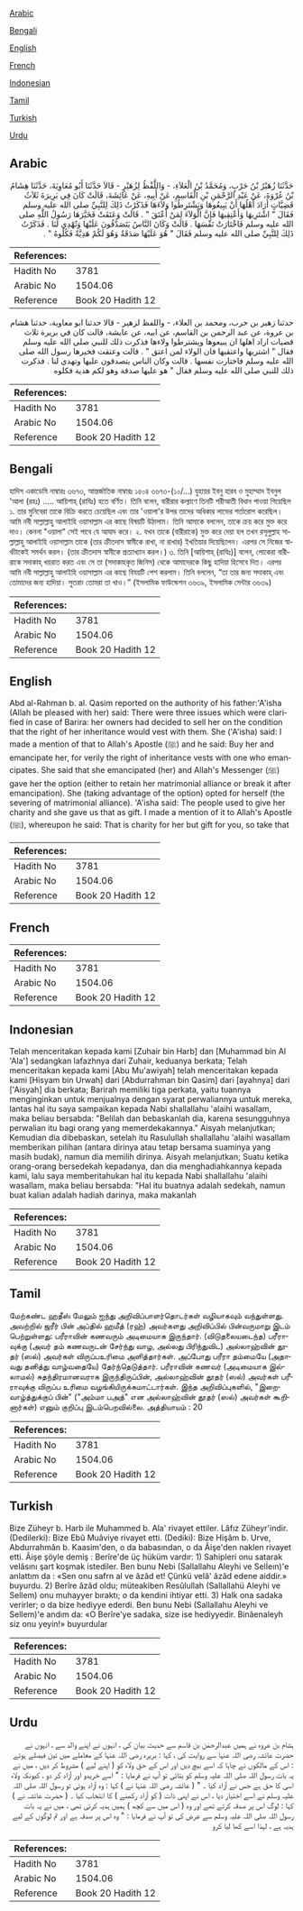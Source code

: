 [Arabic](#arabic)

[Bengali](#bengali)

[English](#english)

[French](#french)

[Indonesian](#indonesian)

[Tamil](#tamil)

[Turkish](#turkish)

[Urdu](#urdu)

## Arabic


<div dir="rtl" lang="ar" style={{fontSize:'larger',backgroundColor:'#f8f9fa',padding:20}}>
حَدَّثَنَا زُهَيْرُ بْنُ حَرْبٍ، وَمُحَمَّدُ بْنُ الْعَلاَءِ، - وَاللَّفْظُ لِزُهَيْرٍ - قَالاَ حَدَّثَنَا أَبُو مُعَاوِيَةَ، حَدَّثَنَا هِشَامُ بْنُ عُرْوَةَ، عَنْ عَبْدِ الرَّحْمَنِ بْنِ الْقَاسِمِ، عَنْ أَبِيهِ، عَنْ عَائِشَةَ، قَالَتْ كَانَ فِي بَرِيرَةَ ثَلاَثُ قَضِيَّاتٍ أَرَادَ أَهْلُهَا أَنْ يَبِيعُوهَا وَيَشْتَرِطُوا وَلاَءَهَا فَذَكَرْتُ ذَلِكَ لِلنَّبِيِّ صلى الله عليه وسلم فَقَالَ ‏"‏ اشْتَرِيهَا وَأَعْتِقِيهَا فَإِنَّ الْوَلاَءَ لِمَنْ أَعْتَقَ ‏"‏ ‏.‏ قَالَتْ وَعَتَقَتْ فَخَيَّرَهَا رَسُولُ اللَّهِ صلى الله عليه وسلم فَاخْتَارَتْ نَفْسَهَا ‏.‏ قَالَتْ وَكَانَ النَّاسُ يَتَصَدَّقُونَ عَلَيْهَا وَتُهْدِي لَنَا ‏.‏ فَذَكَرْتُ ذَلِكَ لِلنَّبِيِّ صلى الله عليه وسلم فَقَالَ ‏"‏ هُوَ عَلَيْهَا صَدَقَةٌ وَهُوَ لَكُمْ هَدِيَّةٌ فَكُلُوهُ ‏"‏ ‏.‏
</div>
<div style={{backgroundColor:'#f8f9fa',padding:20, marginBottom: 10}}><table> <thead> <tr> <th>References:</th> <th></th> </tr> </thead> <tbody><tr><td>Hadith No</td><td>3781</td></tr><tr><td>Arabic No</td><td>1504.06</td></tr><tr><td>Reference</td><td>Book 20 Hadith 12</td></tr></tbody></table></div>


<div dir="rtl" lang="ar" style={{fontSize:'larger',backgroundColor:'#f8f9fa',padding:20}}>
حدثنا زهير بن حرب، ومحمد بن العلاء، - واللفظ لزهير - قالا حدثنا ابو معاوية، حدثنا هشام بن عروة، عن عبد الرحمن بن القاسم، عن ابيه، عن عايشة، قالت كان في بريرة ثلاث قضيات اراد اهلها ان يبيعوها ويشترطوا ولاءها فذكرت ذلك للنبي صلى الله عليه وسلم فقال " اشتريها واعتقيها فان الولاء لمن اعتق " . قالت وعتقت فخيرها رسول الله صلى الله عليه وسلم فاختارت نفسها . قالت وكان الناس يتصدقون عليها وتهدي لنا . فذكرت ذلك للنبي صلى الله عليه وسلم فقال " هو عليها صدقة وهو لكم هدية فكلوه
</div>
<div style={{backgroundColor:'#f8f9fa',padding:20, marginBottom: 10}}><table> <thead> <tr> <th>References:</th> <th></th> </tr> </thead> <tbody><tr><td>Hadith No</td><td>3781</td></tr><tr><td>Arabic No</td><td>1504.06</td></tr><tr><td>Reference</td><td>Book 20 Hadith 12</td></tr></tbody></table></div>

## Bengali


<div dir="ltr" lang="bn" style={{fontSize:'larger',backgroundColor:'#f8f9fa',padding:20}}>
হাদিস একাডেমি নাম্বারঃ ৩৬৭৩, আন্তর্জাতিক নাম্বারঃ ১৫০৪ ৩৬৭৩-(১০/...) যুহায়র ইবনু হারব ও মুহাম্মাদ ইবনুল 'আলা (রহঃ) ..... আয়িশাহ্ (রাযিঃ) হতে বর্ণিত। তিনি বলেন, বারীরার কল্যাণে তিনটি শরীআতী বিধান পাওয়া গিয়েছিল ১. তার মুনিবেরা তাকে বিক্রি করতে চেয়েছিল এবং তার 'ওয়ালা'র উপর তাদের অধিকার লাভের শর্তারোপ করেছিল। আমি নবী সাল্লাল্লাহু আলাইহি ওয়াসাল্লাম এর কাছে বিষয়টি উঠালাম। তিনি আমাকে বললেন, তাকে ক্রয় করে মুক্ত করে দাও। কেননা "ওয়ালা" সেই পাবে যে আযাদ করে। ২. যখন তাকে (বারীরাকে) মুক্ত করে দেয়া হল তখন রসূলুল্লাহ সাল্লাল্লাহু আলাইহি ওয়াসাল্লাম তাকে (তার ক্রীতদাস স্বামীকে রাখা, না রাখার) ইখতিয়ার দিয়েছিলেন। এরপর সে নিজের স্বার্থটাকেই সমর্থন করল। (তার ক্রীতদাস স্বামীকে প্রত্যাখ্যান করল।) ৩. তিনি [আয়িশাহ্ (রাযিঃ)] বলেন, লোকেরা বারীরাকে সদাকাহ্ খয়রাত করত এবং সে তা (সদাকাহকৃত জিনিস) থেকে আমাদেরকে কিছু হাদিয়া হিসেবে দিত। এরপর আমি নবী সাল্লাল্লাহু আলাইহি ওয়াসাল্লাম এর কাছে বিযয়টি পেশ করলাম। তিনি বললেন, “তা তার জন্য সদাকাহ্ এবং তোমাদের জন্য হাদিয়া। সুতরাং তোমরা তা খাও।” (ইসলামিক ফাউন্ডেশন ৩৬৩৯, ইসলামিক সেন্টার ৩৬৩৯)
</div>
<div style={{backgroundColor:'#f8f9fa',padding:20, marginBottom: 10}}><table> <thead> <tr> <th>References:</th> <th></th> </tr> </thead> <tbody><tr><td>Hadith No</td><td>3781</td></tr><tr><td>Arabic No</td><td>1504.06</td></tr><tr><td>Reference</td><td>Book 20 Hadith 12</td></tr></tbody></table></div>

## English


<div dir="ltr" lang="en" style={{fontSize:'larger',backgroundColor:'#f8f9fa',padding:20}}>
Abd al-Rahman b. al. Qasim reported on the authority of his father:'A'isha (Allah be pleased with her) said: There were three issues which were clarified in case of Barira: her owners had decided to sell her on the condition that the right of her inheritance would vest with them. She ('A'isha) said: I made a mention of that to Allah's Apostle (ﷺ) and he said: Buy her and emancipate her, for verily the right of inheritance vests with one who emancipates. She said that she emancipated (her) and Allah's Messenger (ﷺ) gave her the option (either to retain her matrimonial alliance or break it after emancipation). She (taking advantage of the option) opted for herself (the severing of matrimonial alliance). 'A'isha said: The people used to give her charity and she gave us that as gift. I made a mention of it to Allah's Apostle (ﷺ), whereupon he said: That is charity for her but gift for you, so take that
</div>
<div style={{backgroundColor:'#f8f9fa',padding:20, marginBottom: 10}}><table> <thead> <tr> <th>References:</th> <th></th> </tr> </thead> <tbody><tr><td>Hadith No</td><td>3781</td></tr><tr><td>Arabic No</td><td>1504.06</td></tr><tr><td>Reference</td><td>Book 20 Hadith 12</td></tr></tbody></table></div>

## French


<div dir="ltr" lang="fr" style={{fontSize:'larger',backgroundColor:'#f8f9fa',padding:20}}>

</div>
<div style={{backgroundColor:'#f8f9fa',padding:20, marginBottom: 10}}><table> <thead> <tr> <th>References:</th> <th></th> </tr> </thead> <tbody><tr><td>Hadith No</td><td>3781</td></tr><tr><td>Arabic No</td><td>1504.06</td></tr><tr><td>Reference</td><td>Book 20 Hadith 12</td></tr></tbody></table></div>

## Indonesian


<div dir="ltr" lang="id" style={{fontSize:'larger',backgroundColor:'#f8f9fa',padding:20}}>
Telah menceritakan kepada kami [Zuhair bin Harb] dan [Muhammad bin Al 'Ala'] sedangkan lafazhnya dari Zuhair, keduanya berkata; Telah menceritakan kepada kami [Abu Mu'awiyah] telah menceritakan kepada kami [Hisyam bin Urwah] dari [Abdurrahman bin Qasim] dari [ayahnya] dari ['Aisyah] dia berkata; Barirah memiliki tiga perkata, yaitu tuannya menginginkan untuk menjualnya dengan syarat perwaliannya untuk mereka, lantas hal itu saya sampaikan kepada Nabi shallallahu 'alaihi wasallam, maka beliau bersabda: "Belilah dan bebaskanlah dia, karena sesungguhnya perwalian itu bagi orang yang memerdekakannya." Aisyah melanjutkan; Kemudian dia dibebaskan, setelah itu Rasulullah shallallahu 'alaihi wasallam memberikan pilihan (antara dirinya atau tetap bersama suaminya yang masih budak), namun dia memilih dirinya. Aisyah melanjutkan; Suatu ketika orang-orang bersedekah kepadanya, dan dia menghadiahkannya kepada kami, lalu saya memberitahukan hal itu kepada Nabi shallallahu 'alaihi wasallam, maka beliau bersabda: "Hal itu buatnya adalah sedekah, namun buat kalian adalah hadiah darinya, maka makanlah
</div>
<div style={{backgroundColor:'#f8f9fa',padding:20, marginBottom: 10}}><table> <thead> <tr> <th>References:</th> <th></th> </tr> </thead> <tbody><tr><td>Hadith No</td><td>3781</td></tr><tr><td>Arabic No</td><td>1504.06</td></tr><tr><td>Reference</td><td>Book 20 Hadith 12</td></tr></tbody></table></div>

## Tamil


<div dir="ltr" lang="ta" style={{fontSize:'larger',backgroundColor:'#f8f9fa',padding:20}}>
மேற்கண்ட ஹதீஸ் மேலும் ஐந்து அறிவிப்பாளர்தொடர்கள் வழியாகவும் வந்துள்ளது. அவற்றில் ஜரீர் பின் அப்தில் ஹமீத் (ரஹ்) அவர்களது அறிவிப்பில் பின்வருமாறு இடம் பெற்றுள்ளது: பரீராவின் கணவரும் அடிமையாக இருந்தார். (விடுதலையடைந்த) பரீராவுக்கு (அவர் தம் கணவருடன் சேர்ந்து வாழ, அல்லது பிரிந்துவிட) அல்லாஹ்வின் தூதர் (ஸல்) அவர்கள் விருப்பஉரிமை அளித்தார்கள். அப்போது பரீரா தம்மையே (அதாவது தனித்து வாழ்வதையே) தேர்ந்தெடுத்தார். பரீராவின் கணவர் (அடிமையாக இல்லாமல்) சுதந்திரமானவராக இருந்திருப்பின், அல்லாஹ்வின் தூதர் (ஸல்) அவர்கள் பரீராவுக்கு விருப்ப உரிமை வழங்கியிருக்கமாட்டார்கள். இந்த அறிவிப்புகளில், "இறைவாழ்த்துக்குப் பின்" ("அம்மா பஅத்" என அல்லாஹ்வின் தூதர் (ஸல்) அவர்கள் கூறினார்கள்) எனும் குறிப்பு இடம்பெறவில்லை. அத்தியாயம் : 20
</div>
<div style={{backgroundColor:'#f8f9fa',padding:20, marginBottom: 10}}><table> <thead> <tr> <th>References:</th> <th></th> </tr> </thead> <tbody><tr><td>Hadith No</td><td>3781</td></tr><tr><td>Arabic No</td><td>1504.06</td></tr><tr><td>Reference</td><td>Book 20 Hadith 12</td></tr></tbody></table></div>

## Turkish


<div dir="ltr" lang="tr" style={{fontSize:'larger',backgroundColor:'#f8f9fa',padding:20}}>
Bize Züheyr b. Harb ile Muhammed b. Ala' rivayet ettiler. Lâfız Züheyr'indir. (Dedilerki): Bize Ebû Muâviye rivayet etti. (Dediki): Bize Hişâm b. Urve, Abdurrahmân b. Kaasim'den, o da babasından, o da Âişe'den naklen rivayet etti. Âişe şöyle demiş : Berîre'de üç hüküm vardır: 1) Sahipleri onu satarak velâsını şart koşmak istediler. Ben bunu Nebi (Sallallahu Aleyhi ve Selİeın)'e anlattım da : «Sen onu safrn al ve âzâd et! Çünkü velâ' âzâd edene aiddir.» buyurdu. 2) Berîre âzâd oldu; müteakiben Resûlullah (Sallallahü Aleyhi ve Sellem) onu muhayyer bıraktı; o da kendini ihtiyar etti. 3) Halk ona sadaka verirler; o da bize hediyye ederdi. Ben bunu Nebi (Sallallahu Aleyhi ve Sellem)'e andım da: «O Berîre'ye sadaka, size ise hediyyedir. Binâenaleyh siz onu yeyin!» buyurdular
</div>
<div style={{backgroundColor:'#f8f9fa',padding:20, marginBottom: 10}}><table> <thead> <tr> <th>References:</th> <th></th> </tr> </thead> <tbody><tr><td>Hadith No</td><td>3781</td></tr><tr><td>Arabic No</td><td>1504.06</td></tr><tr><td>Reference</td><td>Book 20 Hadith 12</td></tr></tbody></table></div>

## Urdu


<div dir="rtl" lang="ur" style={{fontSize:'larger',backgroundColor:'#f8f9fa',padding:20}}>
ہشام بن عروہ نے ہمیں عبدالرحمٰن بن قاسم سے حدیث بیان کی ، انہوں نے اپنے والد سے ، انہوں نے حضرت عائشہ رضی اللہ عنہا سے روایت کی ، کہا : بریرہ رضی اللہ عنہا کے معاملے میں تین فیصلے ہوئے : اس کے مالکوں نے چاہا کہ اسے بیچ دیں اور اس کے حقِ ولاء کو ( اپنے لیے ) مشروط کر دیں ، میں نے یہ بات رسول اللہ صلی اللہ علیہ وسلم کو بتائی تو آپ نے فرمایا : " اسے خریدو اور آزاد کر دو ، کیونکہ ولاء اسی کا حق ہے جس نے آزاد کیا ۔ " ( عائشہ رضی اللہ عنہا نے ) کہا : وہ آزاد ہوئی تو رسول اللہ صلی اللہ علیہ وسلم نے اسے اختیار دیا ، اس نے اپنی ذات ( کو آزاد رکھنے ) کا انتخاب کیا ۔ ( حضرت عائشہ نے ) کہا : لوگ اس پر صدقہ کرتے تھے اور وہ ( اس میں سے کچھ ) ہمیں ہدیہ کرتی تھی ، میں نے یہ بات رسول اللہ صلی اللہ علیہ وسلم سے عرض کی تو آپ نے فرمایا : " وہ اس پر صدقہ ہے اور تم لوگوں کے لیے ہدیہ ہے ، لہذا اسے کھا لیا کرو
</div>
<div style={{backgroundColor:'#f8f9fa',padding:20, marginBottom: 10}}><table> <thead> <tr> <th>References:</th> <th></th> </tr> </thead> <tbody><tr><td>Hadith No</td><td>3781</td></tr><tr><td>Arabic No</td><td>1504.06</td></tr><tr><td>Reference</td><td>Book 20 Hadith 12</td></tr></tbody></table></div>